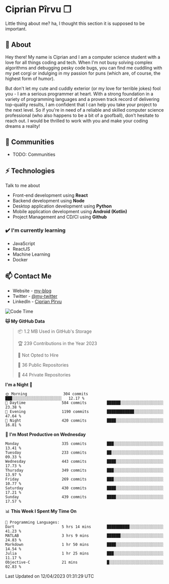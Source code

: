 # Ciprian Pîrvu ❐

Little thing about me? ha, I thought this section it is supposed to be important.

## 🧐 About

Hey there! My name is Ciprian and I am a computer science student with a love for all things coding and tech. When I'm not busy solving complex algorithms and debugging pesky code bugs, you can find me cuddling with my pet corgi or indulging in my passion for puns (which are, of course, the highest form of humor).

But don't let my cute and cuddly exterior (or my love for terrible jokes) fool you - I am a serious programmer at heart. With a strong foundation in a variety of programming languages and a proven track record of delivering top-quality results, I am confident that I can help you take your project to the next level. So if you're in need of a reliable and skilled computer science professional (who also happens to be a bit of a goofball), don't hesitate to reach out. I would be thrilled to work with you and make your coding dreams a reality!

## 👯 Communities

-   TODO: Communities

## ⚡ Technologies

Talk to me about

-   Front-end development using **React**
-   Backend development using **Node**
-   Desktop application development using **Python**
-   Mobile application development using **Android (Kotlin)**
-   Project Management and CD/CI using **Github**

### ✔️ I'm currently learning

-   JavaScript
-   ReactJS
-   Machine Learning
-   Docker

## 📫 Contact Me

-   Website - [my-blog]()
-   Twitter - [@my-twitter]()
-   LinkedIn - [Ciprian Pîrvu](https://www.linkedin.com/in/p%C3%AErvu-ciprian-cristian-4415991b1/)

<!--START_SECTION:waka-->
![Code Time](http://img.shields.io/badge/Code%20Time-1%2C656%20hrs%2038%20mins-blue)

**🐱 My GitHub Data** 

> 📦 1.2 MB Used in GitHub's Storage 
 > 
> 🏆 239 Contributions in the Year 2023
 > 
> 🚫 Not Opted to Hire
 > 
> 📜 36 Public Repositories 
 > 
> 🔑 44 Private Repositories 
 > 
**I'm a Night 🦉** 

```text
🌞 Morning                304 commits         ███░░░░░░░░░░░░░░░░░░░░░░   12.17 % 
🌆 Daytime                584 commits         ██████░░░░░░░░░░░░░░░░░░░   23.38 % 
🌃 Evening                1190 commits        ████████████░░░░░░░░░░░░░   47.64 % 
🌙 Night                  420 commits         ████░░░░░░░░░░░░░░░░░░░░░   16.81 % 
```
📅 **I'm Most Productive on Wednesday** 

```text
Monday                   335 commits         ███░░░░░░░░░░░░░░░░░░░░░░   13.41 % 
Tuesday                  233 commits         ██░░░░░░░░░░░░░░░░░░░░░░░   09.33 % 
Wednesday                443 commits         ████░░░░░░░░░░░░░░░░░░░░░   17.73 % 
Thursday                 349 commits         ███░░░░░░░░░░░░░░░░░░░░░░   13.97 % 
Friday                   269 commits         ███░░░░░░░░░░░░░░░░░░░░░░   10.77 % 
Saturday                 430 commits         ████░░░░░░░░░░░░░░░░░░░░░   17.21 % 
Sunday                   439 commits         ████░░░░░░░░░░░░░░░░░░░░░   17.57 % 
```


📊 **This Week I Spent My Time On** 

```text
💬 Programming Languages: 
Dart                     5 hrs 14 mins       ██████████░░░░░░░░░░░░░░░   41.23 % 
MATLAB                   3 hrs 9 mins        ██████░░░░░░░░░░░░░░░░░░░   24.83 % 
Markdown                 1 hr 50 mins        ████░░░░░░░░░░░░░░░░░░░░░   14.54 % 
Julia                    1 hr 25 mins        ███░░░░░░░░░░░░░░░░░░░░░░   11.17 % 
Objective-C              21 mins             █░░░░░░░░░░░░░░░░░░░░░░░░   02.83 % 
```


 Last Updated on 12/04/2023 01:31:29 UTC
<!--END_SECTION:waka-->

